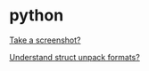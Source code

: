 python
======

[Take a screenshot?](https://github.com/enckse/snapture)

[Understand struct unpack formats?](https://github.com/enckse/howdoi/blob/master/software/python/unpack-with-struct.md)
